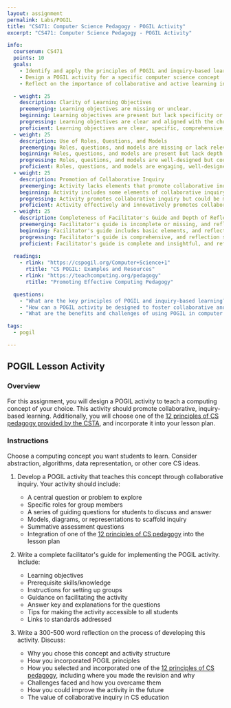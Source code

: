 ```yaml
---
layout: assignment
permalink: Labs/POGIL
title: "CS471: Computer Science Pedagogy - POGIL Activity"
excerpt: "CS471: Computer Science Pedagogy - POGIL Activity"

info:
  coursenum: CS471
  points: 10
  goals:
    - Identify and apply the principles of POGIL and inquiry-based learning
    - Design a POGIL activity for a specific computer science concept
    - Reflect on the importance of collaborative and active learning in computer science education

  - weight: 25
    description: Clarity of Learning Objectives
    preemerging: Learning objectives are missing or unclear.
    beginning: Learning objectives are present but lack specificity or alignment with the chosen computing concept.
    progressing: Learning objectives are clear and aligned with the chosen computing concept but could be more comprehensive.
    proficient: Learning objectives are clear, specific, comprehensive, and well-aligned with the chosen computing concept.
  - weight: 25
    description: Use of Roles, Questions, and Models
    preemerging: Roles, questions, and models are missing or lack relevance to the POGIL activity.
    beginning: Roles, questions, and models are present but lack depth or clear connection to the computing concept.
    progressing: Roles, questions, and models are well-designed but could be more engaging or closely aligned with the computing concept.
    proficient: Roles, questions, and models are engaging, well-designed, and closely aligned with the computing concept.
  - weight: 25
    description: Promotion of Collaborative Inquiry
    preemerging: Activity lacks elements that promote collaborative inquiry.
    beginning: Activity includes some elements of collaborative inquiry but lacks cohesion or effectiveness.
    progressing: Activity promotes collaborative inquiry but could be more innovative or engaging.
    proficient: Activity effectively and innovatively promotes collaborative inquiry, fostering deep understanding of the computing concept.
  - weight: 25
    description: Completeness of Facilitator's Guide and Depth of Reflection
    preemerging: Facilitator's guide is incomplete or missing, and reflection lacks depth.
    beginning: Facilitator's guide includes basic elements, and reflection shows some insight but lacks connections to POGIL.
    progressing: Facilitator's guide is comprehensive, and reflection shows good insight and connections to POGIL but could be more reflective.  One of the 12 principles of computing pedagogy is incorporated and discussed in the lesson.
    proficient: Facilitator's guide is complete and insightful, and reflection is deep, thoughtful, and well-connected to POGIL principles.  One of the 12 principles of computing pedagogy is incorporated and discussed in the lesson.
    
  readings:
    - rlink: "https://cspogil.org/Computer+Science+1"
      rtitle: "CS POGIL: Examples and Resources"
    - rlink: "https://teachcomputing.org/pedagogy"
      rtitle: "Promoting Effective Computing Pedagogy"

  questions:
    - "What are the key principles of POGIL and inquiry-based learning?"
    - "How can a POGIL activity be designed to foster collaborative and active learning?"
    - "What are the benefits and challenges of using POGIL in computer science education?"

tags:
  - pogil

---
```


## POGIL Lesson Activity

### Overview
For this assignment, you will design a POGIL activity to teach a computing concept of your choice. This activity should promote collaborative, inquiry-based learning. Additionally, you will choose one of the [12 principles of CS pedagogy provided by the CSTA](https://teachcomputing.org/pedagogy), and incorporate it into your lesson plan.

### Instructions
Choose a computing concept you want students to learn. Consider abstraction, algorithms, data representation, or other core CS ideas.

1. Develop a POGIL activity that teaches this concept through collaborative inquiry. Your activity should include:
   - A central question or problem to explore
   - Specific roles for group members
   - A series of guiding questions for students to discuss and answer
   - Models, diagrams, or representations to scaffold inquiry
   - Summative assessment questions
   - Integration of one of the [12 principles of CS pedagogy](https://teachcomputing.org/pedagogy) into the lesson plan

2. Write a complete facilitator's guide for implementing the POGIL activity. Include:
   - Learning objectives
   - Prerequisite skills/knowledge
   - Instructions for setting up groups
   - Guidance on facilitating the activity
   - Answer key and explanations for the questions
   - Tips for making the activity accessible to all students
   - Links to standards addressed

3. Write a 300-500 word reflection on the process of developing this activity. Discuss:
   - Why you chose this concept and activity structure
   - How you incorporated POGIL principles
   - How you selected and incorporated one of the [12 principles of CS pedagogy](https://teachcomputing.org/pedagogy), including where you made the revision and why
   - Challenges faced and how you overcame them
   - How you could improve the activity in the future
   - The value of collaborative inquiry in CS education
